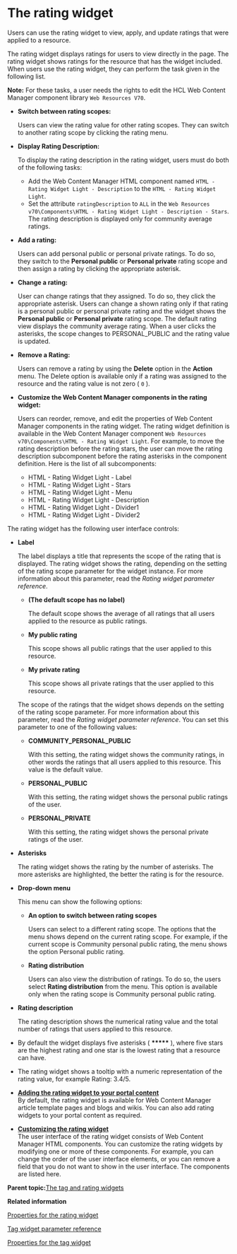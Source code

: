 # The rating widget

Users can use the rating widget to view, apply, and update ratings that were applied to a resource.

The rating widget displays ratings for users to view directly in the page. The rating widget shows ratings for the resource that has the widget included. When users use the rating widget, they can perform the task given in the following list.

**Note:** For these tasks, a user needs the rights to edit the HCL Web Content Manager component library `Web Resources V70`.

-   **Switch between rating scopes:**

    Users can view the rating value for other rating scopes. They can switch to another rating scope by clicking the rating menu.

-   **Display Rating Description:**

    To display the rating description in the rating widget, users must do both of the following tasks:

    -   Add the Web Content Manager HTML component named `HTML - Rating Widget Light - Description` to the `HTML - Rating Widget Light`.
    -   Set the attribute `ratingDescription` to `ALL` in the `Web Resources v70\Components\HTML - Rating Widget Light - Description - Stars`.
    The rating description is displayed only for community average ratings.

-   **Add a rating:**

    Users can add personal public or personal private ratings. To do so, they switch to the **Personal public** or **Personal private** rating scope and then assign a rating by clicking the appropriate asterisk.

-   **Change a rating:**

    User can change ratings that they assigned. To do so, they click the appropriate asterisk. Users can change a shown rating only if that rating is a personal public or personal private rating and the widget shows the **Personal public** or **Personal private** rating scope. The default rating view displays the community average rating. When a user clicks the asterisks, the scope changes to PERSONAL\_PUBLIC and the rating value is updated.

-   **Remove a Rating:**

    Users can remove a rating by using the **Delete** option in the **Action** menu. The Delete option is available only if a rating was assigned to the resource and the rating value is not zero \( `0` \).

-   **Customize the Web Content Manager components in the rating widget:**

    Users can reorder, remove, and edit the properties of Web Content Manager components in the rating widget. The rating widget definition is available in the Web Content Manager component `Web Resources v70\Components\HTML - Rating Widget Light`. For example, to move the rating description before the rating stars, the user can move the rating description subcomponent before the rating asterisks in the component definition. Here is the list of all subcomponents:

    -   HTML - Rating Widget Light - Label
    -   HTML - Rating Widget Light - Stars
    -   HTML - Rating Widget Light - Menu
    -   HTML - Rating Widget Light - Description
    -   HTML - Rating Widget Light - Divider1
    -   HTML - Rating Widget Light - Divider2

The rating widget has the following user interface controls:

-   **Label**

    The label displays a title that represents the scope of the rating that is displayed. The rating widget shows the rating, depending on the setting of the rating scope parameter for the widget instance. For more information about this parameter, read the *Rating widget parameter reference*.

    -   **\(The default scope has no label\)**

        The default scope shows the average of all ratings that all users applied to the resource as public ratings.

    -   **My public rating**

        This scope shows all public ratings that the user applied to this resource.

    -   **My private rating**

        This scope shows all private ratings that the user applied to this resource.

    The scope of the ratings that the widget shows depends on the setting of the rating scope parameter. For more information about this parameter, read the *Rating widget parameter reference*. You can set this parameter to one of the following values:

    -   **COMMUNITY\_PERSONAL\_PUBLIC**

        With this setting, the rating widget shows the community ratings, in other words the ratings that all users applied to this resource. This value is the default value.

    -   **PERSONAL\_PUBLIC**

        With this setting, the rating widget shows the personal public ratings of the user.

    -   **PERSONAL\_PRIVATE**

        With this setting, the rating widget shows the personal private ratings of the user.

-   **Asterisks**

    The rating widget shows the rating by the number of asterisks. The more asterisks are highlighted, the better the rating is for the resource.

-   **Drop-down menu**

    This menu can show the following options:

    -   **An option to switch between rating scopes**

        Users can select to a different rating scope. The options that the menu shows depend on the current rating scope. For example, if the current scope is Community personal public rating, the menu shows the option Personal public rating.

    -   **Rating distribution**

        Users can also view the distribution of ratings. To do so, the users select **Rating distribution** from the menu. This option is available only when the rating scope is Community personal public rating.

-   **Rating description**

    The rating description shows the numerical rating value and the total number of ratings that users applied to this resource.


-   By default the widget displays five asterisks \( **\*\*\*\*\*** \), where five stars are the highest rating and one star is the lowest rating that a resource can have.
-   The rating widget shows a tooltip with a numeric representation of the rating value, for example Rating: 3.4/5.

-   **[Adding the rating widget to your portal content](../admin-system/tag_rate_add_inlrate_lite.md)**  
By default, the rating widget is available for Web Content Manager article template pages and blogs and wikis. You can also add rating widgets to your portal content as required.
-   **[Customizing the rating widget](../admin-system/tag_rate_cust_inlrate_lite.md)**  
The user interface of the rating widget consists of Web Content Manager HTML components. You can customize the rating widgets by modifying one or more of these components. For example, you can change the order of the user interface elements, or you can remove a field that you do not want to show in the user interface. The components are listed here.

**Parent topic:**[The tag and rating widgets](../admin-system/tag_rate_ui_alt.md)

**Related information**  


[Properties for the rating widget](../admin-system/srvcfg_cpcfg4tr_dlgrate_altui.md)

[Tag widget parameter reference](../admin-system/tag_rate_parm_ref_inl_tag_lite.md)

[Properties for the tag widget](../admin-system/srvcfg_cpcfg4tr_dlgtag_altui.md)

